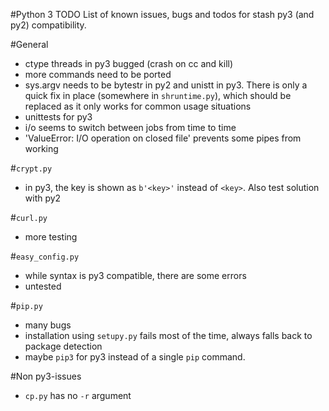 #Python 3 TODO
List of known issues, bugs and todos for stash py3 (and py2) compatibility.

#General
- ctype threads in py3 bugged (crash on cc and kill)
- more commands need to be ported
- sys.argv needs to be bytestr in py2 and unistt in py3. There is only a quick fix in place (somewhere in `shruntime.py`), which should be replaced as it only works for common usage situations
- unittests for py3
- i/o seems to switch between jobs from time to time
- 'ValueError: I/O operation on closed file' prevents some pipes from working


#`crypt.py`
- in py3, the key is shown as `b'<key>'` instead of `<key>`. Also test solution with py2

#`curl.py`
- more testing

#`easy_config.py`
- while syntax is py3 compatible, there are some errors
- untested

#`pip.py`
- many bugs
- installation using `setupy.py` fails most of the time, always falls back to package detection
- maybe `pip3` for py3 instead of a single `pip` command.

#Non py3-issues
- `cp.py` has no `-r` argument